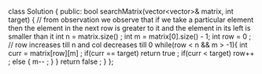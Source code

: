 class Solution {
public:
bool searchMatrix(vector<vector<int>>& matrix, int target) {
// from observation we observe that if we take a particular element then the element in the next row is greater to it and the element in its left is smaller than it
int n = matrix.size() ;
int m = matrix[0].size() - 1;
int row = 0 ;
// row increases till n and col decreases till 0
while(row < n && m > -1){
int curr = matrix[row][m] ;
if(curr == target) return true  ;
if(curr < target) row++ ;
else {
m-- ;
}
}
return false ;
}
};